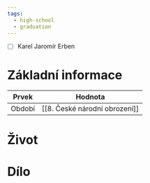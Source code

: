 ```yaml
---
tags:
  - high-school
  - graduation
---
```

- [ ] Karel Jaromír Erben
# Základní informace
| Prvek  | Hodnota                       |
| ------ | ----------------------------- |
| Období | [[8. České národní obrození]] |
# Život
# Dílo